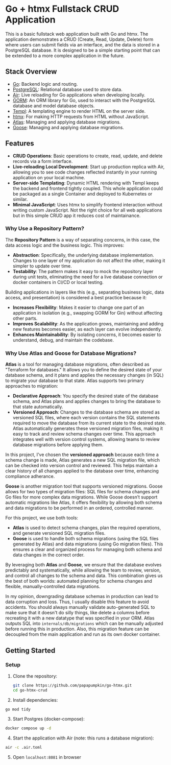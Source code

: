 # Go + htmx Fullstack CRUD Application

This is a basic fullstack web application built with Go and htmx. The application demonstrates a CRUD (Create, Read, Update, Delete) form where users can submit fields via an interface, and the data is stored in a PostgreSQL database. It is designed to be a simple starting point that can be extended to a more complex application in the future.

## Stack Overview

- [Go](https://golang.org/doc/install): Backend logic and routing.
- [PostgreSQL](https://www.postgresql.org/download/): Relational database used to store data.
- [Air](https://github.com/cosmtrek/air): Live reloading for Go applications when developing locally.
- [GORM](https://gorm.io/index.html): An ORM library for Go, used to interact with the PostgreSQL database and model database objects.
- [Templ](https://github.com/a-h/templ): A templating engine to render HTML on the server side.
- [htmx](https://htmx.org/): For making HTTP requests from HTML without JavaScript.
- [Atlas](https://atlasgo.io/): Managing and applying database migrations.
- [Goose](https://github.com/pressly/goose): Managing and applying database migrations.

## Features

- **CRUD Operations**: Basic operations to create, read, update, and delete records via a form interface.
- **Live-reloading Local Development**: Start up production replica with Air, allowing you to see code changes reflected instantly in your running application on your local machine.
- **Server-side Templating**: Dynamic HTML rendering with Templ keeps the backend and frontend tightly coupled. This whole application could be packaged as a single Container and deployed to Kubernetes or similar.
- **Minimal JavaScript**: Uses htmx to simplify frontend interaction without writing custom JavaScript. Not the right choice for all web applications but in this simple CRUD app it reduces cost of maintainance.

### Why Use a Repository Pattern?

The **Repository Pattern** is a way of separating concerns, in this case, the data access logic and the business logic. This improves:

- **Abstraction**: Specifically, the underlying database implementation. Changes to one layer of my application do not affect the other, making it simpler to update over time.
- **Testability**: The pattern makes it easy to mock the repository layer during unit tests, eliminating the need for a live database connection or docker containers in CI/CD or local testing.

Building applications in layers like this (e.g., separating business logic, data access, and presentation) is considered a best practice because it:

- **Increases Flexibility**: Makes it easier to change one part of an application in isolation (e.g., swapping GORM for Gin) without affecting other parts.
- **Improves Scalability**: As the application grows, maintaining and adding new features becomes easier, as each layer can evolve independently.
- **Enhances Maintainability**: By isolating concerns, it becomes easier to understand, debug, and maintain the codebase.

### Why Use Atlas and Goose for Database Migrations?

**Atlas** is a tool for managing database migrations, often described as "Terraform for databases." It allows you to define the desired state of your database schema, and it plans and applies the necessary changes (in SQL) to migrate your database to that state. Atlas supports two primary approaches to migration:

- **Declarative Approach**: You specify the desired state of the database schema, and Atlas plans and applies changes to bring the database to that state automatically.
- **Versioned Approach**: Changes to the database schema are stored as versioned SQL files, where each version contains the SQL statements required to move the database from its current state to the desired state. Atlas automatically generates these versioned migration files, making it easy to track and review schema changes over time. This approach integrates well with version control systems, allowing teams to review database migrations before applying them.

In this project, I've chosen the **versioned approach** because each time a schema change is made, Atlas generates a new SQL migration file, which can be checked into version control and reviewed. This helps maintain a clear history of all changes applied to the database over time, enhancing compliance adherance.

**Goose** is another migration tool that supports versioned migrations. Goose allows for two types of migration files: SQL files for schema changes and Go files for more complex data migrations. While Goose doesn’t support automatic migrations like Atlas, it offers flexibility by allowing both schema and data migrations to be performed in an ordered, controlled manner.

For this project, we use both tools:
- **Atlas** is used to detect schema changes, plan the required operations, and generate versioned SQL migration files.
- **Goose** is used to handle both schema migrations (using the SQL files generated by Atlas) and data migrations (using Go migration files). This ensures a clear and organized process for managing both schema and data changes in the correct order.

By leveraging both **Atlas** and **Goose**, we ensure that the database evolves predictably and systematically, while allowing the team to review, version, and control all changes to the schema and data. This combination gives us the best of both worlds: automated planning for schema changes and flexible, manually-controlled data migrations.

In my opinion, downgrading database schemas in production can lead to data corruption and loss. Thus, I usually disable this feature to avoid accidents. You should always manually validate auto-generated SQL to make sure that it doesn't do silly things, like delete a columns before recreating it with a new datatype that was specified in your ORM. Atlas outputs SQL into `internals/db/migrations` which can be manually adjusted before running this in production. Also, this migration feature can be decoupled from the main application and run as its own docker container.

## Getting Started

### Setup

1. Clone the repository:

   ```bash
   git clone https://github.com/papapumpkin/go-htmx.git
   cd go-htmx-crud
   ```

2. Install dependencies:

  ```bash
  go mod tidy
  ```

3. Start Postgres (docker-compose):

  ```bash
  docker compose up -d
  ```

4. Start the application with Air (note: this runs a database migration):

  ```bash
  air -c .air.toml
  ```

5. Open `localhost:8081` in browser
